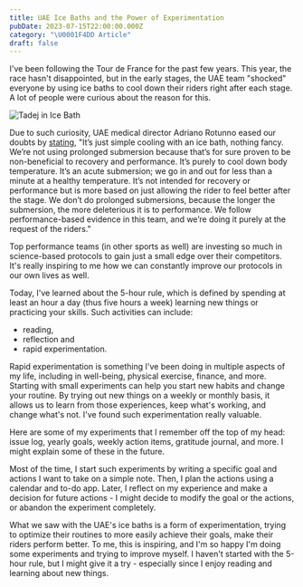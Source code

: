 ```yaml
---
title: UAE Ice Baths and the Power of Experimentation
pubDate: 2023-07-15T22:00:00.000Z
category: "\U0001F4DD Article"
draft: false
---
```


I've been following the Tour de France for the past few years. This year, the race hasn't disappointed, but in the early stages, the UAE team "shocked" everyone by using ice baths to cool down their riders right after each stage. A lot of people were curious about the reason for this.

![Tadej in Ice Bath](/media/F0IrExgWcAIFpTl.jpg "Tadej in Ice Bath")

Due to such curiosity, UAE medical director Adriano Rotunno eased our doubts by [stating](https://www.cyclingnews.com/news/its-just-cooling-nothing-fancy-tadej-pogacars-tour-de-france-ice-bath/), "It’s just simple cooling with an ice bath, nothing fancy. We’re not using prolonged submersion because that’s for sure proven to be non-beneficial to recovery and performance. It’s purely to cool down body temperature. It’s an acute submersion; we go in and out for less than a minute at a healthy temperature. It’s not intended for recovery or performance but is more based on just allowing the rider to feel better after the stage. We don’t do prolonged submersions, because the longer the submersion, the more deleterious it is to performance. We follow performance-based evidence in this team, and we’re doing it purely at the request of the riders."

Top performance teams (in other sports as well) are investing so much in science-based protocols to gain just a small edge over their competitors. It's really inspiring to me how we can constantly improve our protocols in our own lives as well.

Today, I've learned about the 5-hour rule, which is defined by spending at least an hour a day (thus five hours a week) learning new things or practicing your skills. Such activities can include:

-   reading,
-   reflection and
-   rapid experimentation.

Rapid experimentation is something I've been doing in multiple aspects of my life, including in well-being, physical exercise, finance, and more. Starting with small experiments can help you start new habits and change your routine. By trying out new things on a weekly or monthly basis, it allows us to learn from those experiences, keep what's working, and change what's not. I've found such experimentation really valuable.

Here are some of my experiments that I remember off the top of my head: issue log, yearly goals, weekly action items, gratitude journal, and more. I might explain some of these in the future.

Most of the time, I start such experiments by writing a specific goal and actions I want to take on a simple note. Then, I plan the actions using a calendar and to-do app. Later, I reflect on my experience and make a decision for future actions - I might decide to modify the goal or the actions, or abandon the experiment completely.

What we saw with the UAE's ice baths is a form of experimentation, trying to optimize their routines to more easily achieve their goals, make their riders perform better. To me, this is inspiring, and I'm so happy I'm doing some experiments and trying to improve myself. I haven't started with the 5-hour rule, but I might give it a try - especially since I enjoy reading and learning about new things.
